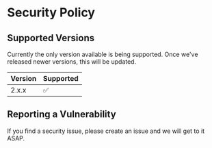 # Security Policy

## Supported Versions

Currently the only version available is being supported. Once we've released newer versions, this will be updated.

| Version | Supported          |
| ------- | ------------------ |
| 2.x.x   | :white_check_mark: |

## Reporting a Vulnerability

If you find a security issue, please create an issue and we will get to it ASAP.
